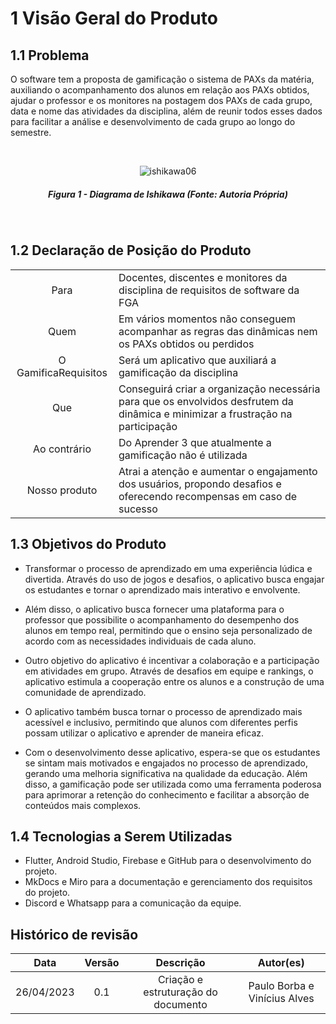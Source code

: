 # 1 Visão Geral do Produto
## 1.1 Problema

O software tem a proposta de gamificação o sistema de PAXs da matéria, auxiliando o acompanhamento dos alunos em relação aos PAXs obtidos, ajudar o professor e os monitores na postagem dos PAXs de cada grupo, data e nome das atividades da disciplina, além de reunir todos esses dados para facilitar a análise e desenvolvimento de cada grupo ao longo do semestre.
  
<br>
<div align="center">

![ishikawa06](https://user-images.githubusercontent.com/77307847/234924414-73053063-3eda-4602-a5e2-be64f3cc679d.png)

<h5 class="text-center">Figura 1 - Diagrama de Ishikawa (Fonte: Autoria Própria)</h5>
</div>
<br>

## 1.2 Declaração de Posição do Produto

|  |  |
| :----: | --------------------------------------------------------------------------------------------------------------------------------- |
| Para | Docentes, discentes e monitores da disciplina de requisitos de software da FGA |
| Quem | Em vários momentos não conseguem acompanhar as regras das dinâmicas nem os  PAXs obtidos ou perdidos | 
| O GamificaRequisitos | Será um aplicativo que auxiliará a gamificação da disciplina |
| Que | Conseguirá criar a organização necessária para que os envolvidos desfrutem da dinâmica e minimizar a frustração na participação |
| Ao contrário | Do Aprender 3 que atualmente a gamificação não é utilizada |
| Nosso produto | Atrai a atenção e aumentar o engajamento dos usuários, propondo desafios e oferecendo recompensas em caso de sucesso |

## 1.3 Objetivos do Produto

- Transformar o processo de aprendizado em uma experiência lúdica e divertida. Através do uso de jogos e desafios, o aplicativo busca engajar os estudantes e tornar o aprendizado mais interativo e envolvente.

- Além disso, o aplicativo busca fornecer uma plataforma para o professor que possibilite o acompanhamento do desempenho dos alunos em tempo real, permitindo que o ensino seja personalizado de acordo com as necessidades individuais de cada aluno.

- Outro objetivo do aplicativo é incentivar a colaboração e a participação em atividades em grupo. Através de desafios em equipe e rankings, o aplicativo estimula a cooperação entre os alunos e a construção de uma comunidade de aprendizado.

- O aplicativo também busca tornar o processo de aprendizado mais acessível e inclusivo, permitindo que alunos com diferentes perfis possam utilizar o aplicativo e aprender de maneira eficaz.

- Com o desenvolvimento desse aplicativo, espera-se que os estudantes se sintam mais motivados e engajados no processo de aprendizado, gerando uma melhoria significativa na qualidade da educação. Além disso, a gamificação pode ser utilizada como uma ferramenta poderosa para aprimorar a retenção do conhecimento e facilitar a absorção de conteúdos mais complexos.


## 1.4 Tecnologias a Serem Utilizadas

- Flutter, Android Studio, Firebase e GitHub para o desenvolvimento do projeto. 
- MkDocs e Miro para a documentação e gerenciamento dos requisitos do projeto.
- Discord e Whatsapp para a comunicação da equipe.

## Histórico de revisão

|  Data | Versão | Descrição | Autor(es) |
| :--------: | :----: | :---------------------------------: | :---------: |
| 26/04/2023 |  0.1   | Criação e estruturação do documento | Paulo Borba e Vinícius Alves |